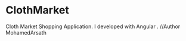 # ClothMarket
Cloth Market Shopping Application. I developed with Angular .
  //Author MohamedArsath 
